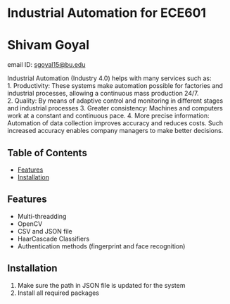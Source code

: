 # Industrial Automation for ECE601

# Shivam Goyal
email ID: sgoyal15@bu.edu



Industrial Automation (Industry 4.0) helps with many services such as:
1. Productivity: These systems make automation possible for factories and industrial processes, allowing a continuous mass production 24/7.
2. Quality: By means of adaptive control and monitoring in different stages and industrial processes
3. Greater consistency: Machines and computers work at a constant and continuous pace. 
4. More precise information: Automation of data collection improves accuracy and reduces costs. Such increased accuracy enables company managers to make better decisions.


## Table of Contents
- [Features](#features)
- [Installation](#installation)


## Features

- Multi-threadding
- OpenCV
- CSV and JSON file
- HaarCascade Classifiers
- Authentication methods (fingerprint and face recognition)


## Installation

1. Make sure the path in JSON file is updated for the system
2. Install all required packages



